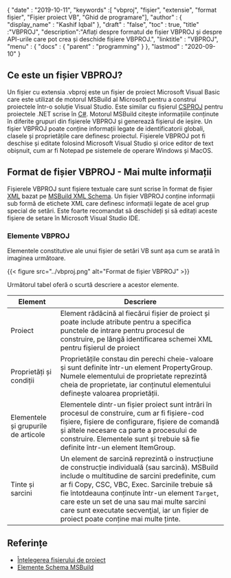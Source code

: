 {
  "date" : "2019-10-11",
  "keywords" :[ "vbproj", "fișier", "extensie", "format fișier", "Fișier proiect VB", "Ghid de programare"],
  "author" : {
    "display_name" : "Kashif Iqbal"
},
  "draft" : "false",
  "toc" : true,
  "title" :"VBPROJ",
  "description":"Aflați despre formatul de fișier VBPROJ și despre API-urile care pot crea și deschide fișiere VBPROJ.",
  "linktitle" : "VBPROJ",
  "menu" : {
    "docs" : {
      "parent" : "programming"
}
},
  "lastmod" : "2020-09-10"
}

## Ce este un fișier VBPROJ?

Un fișier cu extensia .vbproj este un fișier de proiect Microsoft Visual Basic care este utilizat de motorul MSBuild al Microsoft pentru a construi proiectele într-o soluție Visual Studio. Este similar cu fișierul [CSPROJ](/ro/programming/csproj/) pentru proiectele .NET scrise în [C#](/ro/programming/cs/). Motorul MSBuild citește informațiile conținute în diferite grupuri din fișierele VBPROJ și generează fișierul de ieșire. Un fișier VBPROJ poate conține informații legate de identificatorii globali, clasele și proprietățile care definesc proiectul. Fișierele VBPROJ pot fi deschise și editate folosind Microsoft Visual Studio și orice editor de text obișnuit, cum ar fi Notepad pe sistemele de operare Windows și MacOS.

## Format de fișier VBPROJ - Mai multe informații

Fișierele VBPROJ sunt fișiere textuale care sunt scrise în format de fișier [XML](/ro/web/xml/) bazat pe [MSBuild XML Schema](https://learn.microsoft.com/en-us/visualstudio/msbuild/msbuild-project-file-schema-reference?view=vs-2019). Un fișier VBPROJ conține informații sub formă de etichete XML care definesc informații legate de acel grup special de setări. Este foarte recomandat să deschideți și să editați aceste fișiere de setare în Microsoft Visual Studio IDE.

### Elemente VBPROJ

Elementele constitutive ale unui fișier de setări VB sunt așa cum se arată în imaginea următoare.

{{< figure src="../vbproj.png" alt="Format de fișier VBPROJ" >}}

Următorul tabel oferă o scurtă descriere a acestor elemente.

|Element|Descriere|
---|---|
|Proiect| Element rădăcină al fiecărui fișier de proiect și poate include atribute pentru a specifica punctele de intrare pentru procesul de construire, pe lângă identificarea schemei XML pentru fișierul de proiect |
|Proprietăți și condiții| Proprietățile constau din perechi cheie-valoare și sunt definite într-un element PropertyGroup. Numele elementului de proprietate reprezintă cheia de proprietate, iar conținutul elementului definește valoarea proprietății.|
|Elementele și grupurile de articole|Elementele dintr-un fișier proiect sunt intrări în procesul de construire, cum ar fi fișiere-cod fișiere, fișiere de configurare, fișiere de comandă și altele necesare ca parte a procesului de construire. Elementele sunt și trebuie să fie definite într-un element ItemGroup.|
|Tinte și sarcini| Un element de sarcină reprezintă o instrucțiune de construcție individuală (sau sarcină). MSBuild include o multitudine de sarcini predefinite, cum ar fi Copy, CSC, VBC, Exec. Sarcinile trebuie să fie întotdeauna conținute într-un element `Target`, care este un set de una sau mai multe sarcini care sunt executate secvenţial, iar un fișier de proiect poate conține mai multe ținte.|

## Referințe

* [Înțelegerea fișierului de proiect](https://learn.microsoft.com/en-us/aspnet/web-forms/overview/deployment/web-deployment-in-the-enterprise/understanding-the-project-file)
* [Elemente Schema MSBuild](https://learn.microsoft.com/en-us/visualstudio/msbuild/msbuild-project-file-schema-reference?view=vs-2019)

